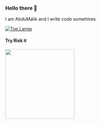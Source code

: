 ### Hello there 👋
I am AbduMalik and I write code sometimes
<!--
**abdulmalik29/abdulmalik29** is a ✨ _special_ ✨ repository because its `README.md` (this file) appears on your GitHub profile.

Here are some ideas to get you started:

- 🔭 I’m currently working on ...
- 🌱 I’m currently learning ...
- 👯 I’m looking to collaborate on ...
- 🤔 I’m looking for help with ...
- 💬 Ask me about ...
- 📫 How![Uploading RISKIT 3 C-01-round.png…]()
 to reach me: ...
- 😄 Pronouns: ...
- ⚡ Fun fact: ...

![Stats](http://github-profile-summary-cards.vercel.app/api/cards/profile-details?username=abdulmalik29&theme=github_dark) 
-->

[![Top Langs](https://github-readme-stats.vercel.app/api/top-langs/?username=abdulmalik29&size_weight=0.6&count_weight=0.4&langs_count=10&layout=compact&theme=radical)](https://github.com/anuraghazra/github-readme-stats)

#### Try Risk it
<a herf="https://play.google.com/store/apps/details?id=com.ScientistsPlayground.Riskit"><img src="https://github.com/user-attachments/assets/9899c6e4-d081-4017-abb0-d7f9e9fa96cb" width="220" />
